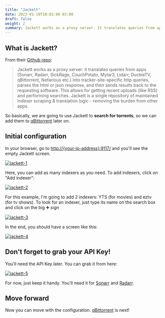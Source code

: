 ```yaml
---
title: "Jackett"
date: 2023-01-10T18:02:06-03:00
draft: false
weight: 2
summary: Jackett works as a proxy server. It translates queries from apps (Sonarr, Radarr, SickRage, CouchPotato, Mylar3, Lidarr, DuckieTV, qBittorrent, Nefarious etc.) into tracker-site-specific http queries, parses the html or json response, and then sends results back to the requesting software. This allows for getting recent uploads (like RSS) and performing searches. Jackett is a single repository of maintained indexer scraping & translation logic - removing the burden from other apps.
---
```


## What is Jackett?

From their [Github repo](https://github.com/Jackett/Jackett):

> Jackett works as a proxy server: it translates queries from apps (Sonarr, Radarr, SickRage, CouchPotato, Mylar3, Lidarr, DuckieTV, qBittorrent, Nefarious etc.) into tracker-site-specific http queries, parses the html or json response, and then sends results back to the requesting software. This allows for getting recent uploads (like RSS) and performing searches. Jackett is a single repository of maintained indexer scraping & translation logic - removing the burden from other apps.

So basically, we are going to use Jackett to **search for torrents**, so we can add them to [qBittorrent](/config/qbittorrent) later on.

## Initial configuration

In your browser, go to [http://{your-ip-address}:9117/]() and you'll see the empty Jackett screen.

[![jackett-1](/pics/jackett-1.png)](/pics/jackett-1.png)

Here, you can add as many indexers as you need. To add indexers, click on "Add indexer":

[![jackett-2](/pics/jackett-2.png)](/pics/jackett-2.png)

For this example, I'm going to add 2 indexers: YTS (for movies) and eztv (for tv shows). To look for an indexer, just type its name on the search box and click on the big ➕ sign 

[![jackett-3](/pics/jackett-3.png)](/pics/jackett-3.png)

In the end, you should have a screen like this:

[![jackett-4](/pics/jackett-4.png)](/pics/jackett-4.png)

## Don't forget to grab your API Key!

You'll need the API Key later. You can grab it from here:

[![jackett-5](/pics/jackett-5.png)](/pics/jackett-5.png)

For now, just keep it handy. You'll need it for [Sonarr](/config/sonarr) and [Radarr](/config/radarr).

## Move forward

Now you can move with the configuration. [qBittorrent](/config/qbittorrent) is next!
